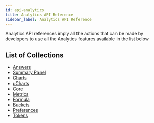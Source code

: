 ```yaml
---
id: api-analytics
title: Analytics API Reference
sidebar_label: Analytics API Reference
---
```


Analytics API references imply all the actions that can be made by developers to use all the Analytics features available in the list below

## List of Collections

<ul>
  <li><a href="http://bit.ly/2YSEYLe" target="blank">Answers</a></li>
  <li><a href="http://bit.ly/2Z5SWbG" target="blank">Summary Panel</a></li>
  <li><a href="http://bit.ly/2KzgOwv" target="blank">Charts</a></li>
  <li><a href="http://bit.ly/2YUR5aF" target="blank">uCharts</a></li>
  <li><a href="http://bit.ly/302aUJu" target="blank">Core</a></li>
  <li><a href="http://bit.ly/2Z4PqtW" target="blank">Metrics</a></li>
  <li><a href="http://bit.ly/2Z2VGCA" target="blank">Formula</a></li>
  <li><a href="http://bit.ly/2OY7syq" target="blank">Buckets</a></li>
  <li><a href="http://bit.ly/2OUhpwT" target="blank">Preferences</a></li>
  <li><a href="http://bit.ly/2TxhzsP" target="blank">Tokens</a></li>
</ul>